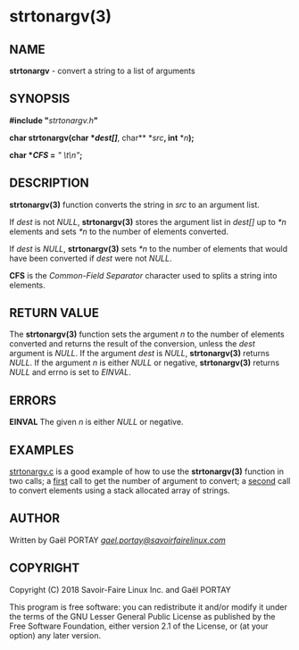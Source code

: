 # strtonargv(3)

## NAME

**strtonargv** - convert a string to a list of arguments

## SYNOPSIS

**#include "**_strtonargv.h_**"**

**char **strtonargv(char** \*_dest[]_**, char** \*_src_**, int** \*_n_**);**

**char \*_CFS_ =** _" \t\n"_**;**

## DESCRIPTION

**strtonargv(3)** function converts the string in _src_ to an argument list.

If _dest_ is not _NULL_, **strtonargv(3)** stores the argument list in _dest[]_
up to _*n_ elements and sets _*n_ to the number of elements converted.

If _dest_ is _NULL_, **strtonargv(3)** sets _*n_ to the number of elements that
would have been converted if _dest_ were not _NULL_.

**CFS** is the _Common-Field Separator_ character used to splits a string into
elements.

## RETURN VALUE

The **strtonargv(3)** function sets the argument _n_ to the number of elements
converted and returns the result of the conversion, unless the _dest_ argument
is _NULL_. If the argument _dest_ is _NULL_, **strtonargv(3)** returns _NULL_.
If the argument _n_ is either _NULL_ or negative, **strtonargv(3)** returns
_NULL_ and errno is set to _EINVAL_.

## ERRORS

**EINVAL**
	The given _n_ is either _NULL_ or negative.

## EXAMPLES

[strtonargv.c][example] is a good example of how to use the **strtonargv(3)**
function in two calls; a [first] call to get the number of argument to convert;
a [second] call to convert elements using a stack allocated array of strings.

## AUTHOR

Written by Gaël PORTAY *gael.portay@savoirfairelinux.com*

## COPYRIGHT

Copyright (C) 2018 Savoir-Faire Linux Inc. and Gaël PORTAY

This program is free software: you can redistribute it and/or modify it under
the terms of the GNU Lesser General Public License as published by the Free
Software Foundation, either version 2.1 of the License, or (at your option) any
later version.

[example]: strtonargv.c#L140-L141,L148-L161
[first]: strtonargv.c#L140-L141
[second]: strtonargv.c#L148-L161
